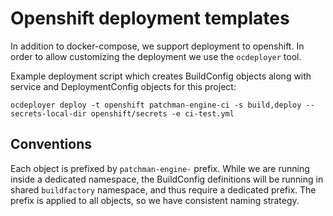 # Openshift deployment templates
In addition to docker-compose, we support deployment to openshift. In order to allow customizing the deployment we use
the `ocdeployer` tool.

Example deployment script which creates BuildConfig objects along with service and DeploymentConfig objects for this 
project:

```shell script
ocdeployer deploy -t openshift patchman-engine-ci -s build,deploy --secrets-local-dir openshift/secrets -e ci-test.yml
```


## Conventions
Each object is prefixed by `patchman-engine-` prefix. While we are running inside a dedicated namespace, the BuildConfig
definitions will be running in shared `buildfactory` namespace, and thus require a dedicated prefix. 
The prefix is applied to all objects, so we have consistent naming strategy.

